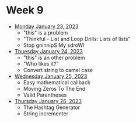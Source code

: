 # Week 9

- [Monday January 23, 2023](./Monday.md)
    - "this" is a problem
    - "Thinkful - List and Loop Drills: Lists of lists"
    - Stop gninnipS My sdroW!
- [Thuesday January 24, 2023](./Thuesday.md)
    - "this" is an other problem
    - "Who likes it?"
    - Convert string to camel case
- [Wednesday January 25, 2023](./Wednesday.md)
    - Easy mathematical callback
    - Moving Zeros To The End
    - Valid Parentheses
- [Thursday January 26, 2023](./Thursday.md)
    - The Hashtag Generator
    - String incrementer